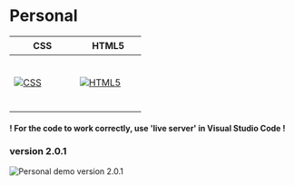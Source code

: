 ﻿# Personal

<table>
  <thead>
    <tr>
      <th height=33>CSS</th>
      <th height=33>HTML5</th>
    </tr>
  </thead>
  <tbody>
    <tr>
      <td height=100 width=100>
        <a href=https://www.w3.org/Style/CSS/>
          <img src=https://github.com/AndriiKot/___Icons__and__Links___/blob/main/icons/css.svg alt=CSS>
        </a>
      </td>
      <td height=100 width=100>
        <a href=https://html.spec.whatwg.org/multipage/>
          <img src=https://github.com/AndriiKot/___Icons__and__Links___/blob/main/icons/html.svg alt=HTML5>
        </a>
      </td>
    </tr>
  </tbody>
</table>

#### ! For the code to work correctly, use 'live server' in Visual Studio Code !

### version 2.0.1

![Personal demo version 2.0.1](https://github.com/AndriiKot/Personal/blob/main/__demo__/__v2_0_1__.png)
